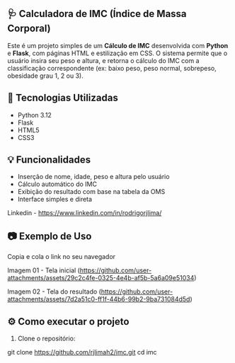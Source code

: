 ## 🩺 Calculadora de IMC (Índice de Massa Corporal)

Este é um projeto simples de um **Cálculo de IMC** desenvolvida com **Python** e **Flask**, com páginas HTML e estilização em CSS. O sistema permite que o usuário insira seu peso e altura, e retorna o cálculo do IMC com a classificação correspondente (ex: baixo peso, peso normal, sobrepeso, obesidade grau 1, 2 ou 3).

## 🚀 Tecnologias Utilizadas

- Python 3.12
- Flask
- HTML5
- CSS3

## 💡 Funcionalidades

- Inserção de nome, idade, peso e altura pelo usuário
- Cálculo automático do IMC
- Exibição do resultado com base na tabela da OMS
- Interface simples e direta

Linkedin - https://www.linkedin.com/in/rodrigorjlima/

## 📷 Exemplo de Uso
Copia e cola o link no seu navegador

Imagem 01 - Tela inicial (https://github.com/user-attachments/assets/29c2c4fe-0325-4e4b-af5b-5a6a09e51034)

Imagem 02 - Tela do resultado (https://github.com/user-attachments/assets/7d2a51c0-ff1f-44b6-99b2-9ba731084d5d)

## ⚙️ Como executar o projeto

1. Clone o repositório:

git clone https://github.com/rjlimah2/imc.git
cd imc
